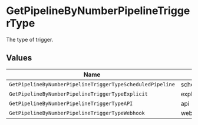 # GetPipelineByNumberPipelineTriggerType

The type of trigger.


## Values

| Name                                                      | Value                                                     |
| --------------------------------------------------------- | --------------------------------------------------------- |
| `GetPipelineByNumberPipelineTriggerTypeScheduledPipeline` | scheduled_pipeline                                        |
| `GetPipelineByNumberPipelineTriggerTypeExplicit`          | explicit                                                  |
| `GetPipelineByNumberPipelineTriggerTypeAPI`               | api                                                       |
| `GetPipelineByNumberPipelineTriggerTypeWebhook`           | webhook                                                   |
